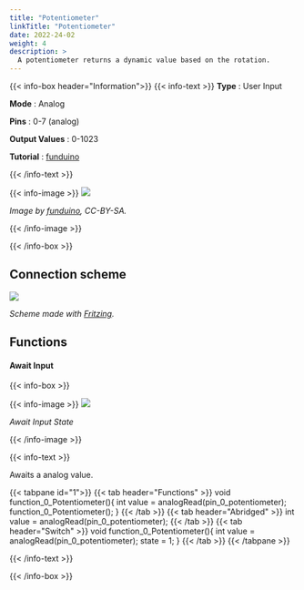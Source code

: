 ```yaml
---
title: "Potentiometer"
linkTitle: "Potentiometer"
date: 2022-24-02
weight: 4
description: >
  A potentiometer returns a dynamic value based on the rotation.
---
```


{{< info-box header="Information">}}
{{< info-text >}}
  **Type** : User Input

  **Mode** : Analog

  **Pins** : 0-7 (analog)

  **Output Values** : 0-1023

  **Tutorial** : [funduino](https://funduino.de/nr-7-potentiometer) 

  {{< /info-text >}}

  {{< info-image >}}
   ![](https://funduinoshop.com/media/image/4f/86/67/8014.jpg)
   
   _Image by [funduino](https://funduinoshop.com/media/image/4f/86/67/8014.jpg), CC-BY-SA._

  {{< /info-image >}}

{{< /info-box >}}

## Connection scheme
![](/docs/connectionplan/steckplan_potentiometer.png)
   
  _Scheme made with [Fritzing](https://fritzing.org/)._

## Functions

#### Await Input

{{< info-box >}}

  {{< info-image >}}
   ![](/docs/components/potentiometer.png)
   
   _Await Input State_

  {{< /info-image >}}

{{< info-text >}}

Awaits a analog value.
  
  {{< tabpane id="1">}}
  {{< tab header="Functions" >}}
void function_0_Potentiometer(){
int value = analogRead(pin_0_potentiometer);
function_0_Potentiometer();
}
  {{< /tab >}}
  {{< tab header="Abridged" >}}
int value = analogRead(pin_0_potentiometer);
  {{< /tab >}}
  {{< tab header="Switch" >}}
void function_0_Potentiometer(){
int value = analogRead(pin_0_potentiometer);
state = 1;
}
  {{< /tab >}}
{{< /tabpane >}}

  {{< /info-text >}}

{{< /info-box >}}